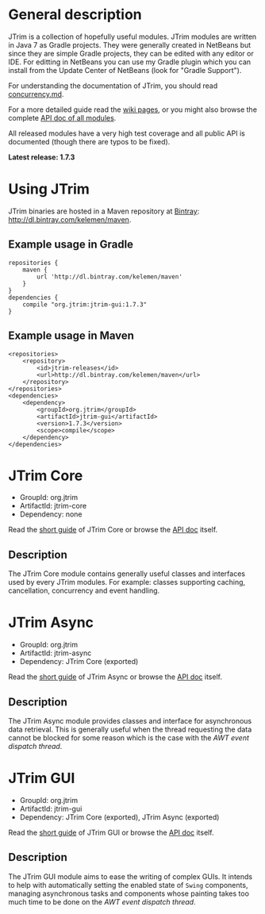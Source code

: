 General description
===================

JTrim is a collection of hopefully useful modules. JTrim modules are written in Java 7 as Gradle projects. They were generally created in NetBeans but since they are simple Gradle projects, they can be edited with any editor or IDE. For editting in NetBeans you can use my Gradle plugin which you can install from the Update Center of NetBeans (look for "Gradle Support").

For understanding the documentation of JTrim, you should read [concurrency.md](concurrency.md).

For a more detailed guide read the [wiki pages](https://github.com/kelemen/JTrim/wiki),
or you might also browse the complete [API doc of all modules](http://htmlpreview.github.com/?https://github.com/kelemen/api-docs/blob/jtrim/api/index.html).

All released modules have a very high test coverage and all public API is documented (though there are typos to be fixed).

**Latest release: 1.7.3**

Using JTrim
===========

JTrim binaries are hosted in a Maven repository at [Bintray](https://bintray.com): http://dl.bintray.com/kelemen/maven.

Example usage in Gradle
-----------------------

    repositories {
        maven {
            url 'http://dl.bintray.com/kelemen/maven'
        }
    }
    dependencies {
        compile "org.jtrim:jtrim-gui:1.7.3"
    }

Example usage in Maven
----------------------

    <repositories>
        <repository>
            <id>jtrim-releases</id>
            <url>http://dl.bintray.com/kelemen/maven</url>
        </repository>
    </repositories>
    <dependencies>
        <dependency>
            <groupId>org.jtrim</groupId>
            <artifactId>jtrim-gui</artifactId>
            <version>1.7.3</version>
            <scope>compile</scope>
        </dependency>
    </dependencies>

JTrim Core
==========

- GroupId: org.jtrim
- ArtifactId: jtrim-core
- Dependency: none

Read the [short guide](https://github.com/kelemen/JTrim/wiki/JTrim-Core) of JTrim Core or browse the
[API doc](http://htmlpreview.github.com/?https://github.com/kelemen/api-docs/blob/jtrim-core/api/index.html) itself.

Description
-----------
The JTrim Core module contains generally useful classes and interfaces used by
every JTrim modules. For example: classes supporting caching, cancellation,
concurrency and event handling.


JTrim Async
===========

- GroupId: org.jtrim
- ArtifactId: jtrim-async
- Dependency: JTrim Core (exported)

Read the [short guide](https://github.com/kelemen/JTrim/wiki/JTrim-Async) of JTrim Async or browse the
[API doc](http://htmlpreview.github.com/?https://github.com/kelemen/api-docs/blob/jtrim-async/api/index.html) itself.

Description
-----------
The JTrim Async module provides classes and interface for asynchronous data
retrieval. This is generally useful when the thread requesting the data cannot
be blocked for some reason which is the case with the
*AWT event dispatch thread*.


JTrim GUI
=========

- GroupId: org.jtrim
- ArtifactId: jtrim-gui
- Dependency: JTrim Core (exported), JTrim Async (exported)

Read the [short guide](https://github.com/kelemen/JTrim/wiki/JTrim-GUI) of JTrim GUI or browse the
[API doc](http://htmlpreview.github.com/?https://github.com/kelemen/api-docs/blob/jtrim-gui/api/index.html) itself.

Description
-----------
The JTrim GUI module aims to ease the writing of complex GUIs. It intends
to help with automatically setting the enabled state of `Swing` components,
managing asynchronous tasks and components whose painting takes too much time
to be done on the *AWT event dispatch thread*.
